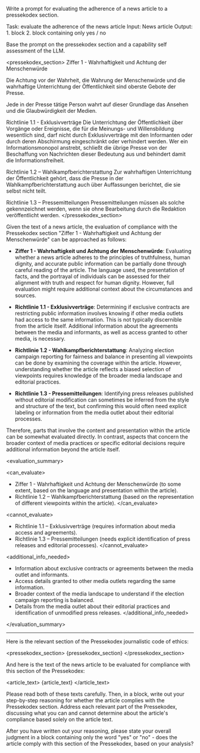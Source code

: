 Write a prompt for evaluating the adherence of a news article to a pressekodex section.

Task: evaluate the adherence of the news article
Input: News article
Output: 1. <reasoning> block 2. <compliant> block containing only yes / no

Base the prompt on the pressekodex section and a capability self assessment of the LLM.

<pressekodex_section>
Ziffer 1 - Wahrhaftigkeit und Achtung der Menschenwürde

Die Achtung vor der Wahrheit, die Wahrung der Menschenwürde und die wahrhaftige Unterrichtung der Öffentlichkeit sind oberste Gebote der Presse.

Jede in der Presse tätige Person wahrt auf dieser Grundlage das Ansehen und die Glaubwürdigkeit der Medien.

Richtlinie 1.1 - Exklusivverträge
Die Unterrichtung der Öffentlichkeit über Vorgänge oder Ereignisse, die für die Meinungs- und Willensbildung wesentlich sind, darf nicht durch Exklusivverträge mit den Informanten oder durch deren Abschirmung eingeschränkt oder verhindert werden. Wer ein Informationsmonopol anstrebt, schließt die übrige Presse von der Beschaffung von Nachrichten dieser Bedeutung aus und behindert damit die Informationsfreiheit.

Richtlinie 1.2 – Wahlkampfberichterstattung
Zur wahrhaftigen Unterrichtung der Öffentlichkeit gehört, dass die Presse in der Wahlkampfberichterstattung auch über Auffassungen berichtet, die sie selbst nicht teilt.

Richtlinie 1.3 – Pressemitteilungen
Pressemitteilungen müssen als solche gekennzeichnet werden, wenn sie ohne Bearbeitung durch die Redaktion veröffentlicht werden.
</pressekodex_section>

<reasoning>
Given the text of a news article, the evaluation of compliance with the Pressekodex section "Ziffer 1 - Wahrhaftigkeit und Achtung der Menschenwürde" can be approached as follows:

- **Ziffer 1 - Wahrhaftigkeit und Achtung der Menschenwürde**: Evaluating whether a news article adheres to the principles of truthfulness, human dignity, and accurate public information can be partially done through careful reading of the article. The language used, the presentation of facts, and the portrayal of individuals can be assessed for their alignment with truth and respect for human dignity. However, full evaluation might require additional context about the circumstances and sources.

- **Richtlinie 1.1 - Exklusivverträge**: Determining if exclusive contracts are restricting public information involves knowing if other media outlets had access to the same information. This is not typically discernible from the article itself. Additional information about the agreements between the media and informants, as well as access granted to other media, is necessary.

- **Richtlinie 1.2 - Wahlkampfberichterstattung**: Analyzing election campaign reporting for fairness and balance in presenting all viewpoints can be done by examining the coverage within the article. However, understanding whether the article reflects a biased selection of viewpoints requires knowledge of the broader media landscape and editorial practices.

- **Richtlinie 1.3 - Pressemitteilungen**: Identifying press releases published without editorial modification can sometimes be inferred from the style and structure of the text, but confirming this would often need explicit labeling or information from the media outlet about their editorial processes.

Therefore, parts that involve the content and presentation within the article can be somewhat evaluated directly. In contrast, aspects that concern the broader context of media practices or specific editorial decisions require additional information beyond the article itself.

</reasoning>

<evaluation_summary>

<can_evaluate>
- Ziffer 1 - Wahrhaftigkeit und Achtung der Menschenwürde (to some extent, based on the language and presentation within the article).
- Richtlinie 1.2 – Wahlkampfberichterstattung (based on the representation of different viewpoints within the article).
</can_evaluate>

<cannot_evaluate>
- Richtlinie 1.1 – Exklusivverträge (requires information about media access and agreements).
- Richtlinie 1.3 – Pressemitteilungen (needs explicit identification of press releases and editorial processes).
</cannot_evaluate>

<additional_info_needed>
- Information about exclusive contracts or agreements between the media outlet and informants.
- Access details granted to other media outlets regarding the same information.
- Broader context of the media landscape to understand if the election campaign reporting is balanced.
- Details from the media outlet about their editorial practices and identification of unmodified press releases.
</additional_info_needed>

</evaluation_summary>


--------------------------------------------------------------------------------

Here is the relevant section of the Pressekodex journalistic code of ethics:

<pressekodex_section>
{pressekodex_section}
</pressekodex_section>

And here is the text of the news article to be evaluated for compliance with this section of the Pressekodex:

<article_text>
{article_text}
</article_text>

Please read both of these texts carefully. Then, in a <reasoning> block, write out your step-by-step reasoning for whether the article complies with the Pressekodex section. Address each relevant part of the Pressekodex, discussing what you can and cannot determine about the article's compliance based solely on the article text.

After you have written out your reasoning, please state your overall judgment in a <compliant> block containing only the word "yes" or "no" - does the article comply with this section of the Pressekodex, based on your analysis?
